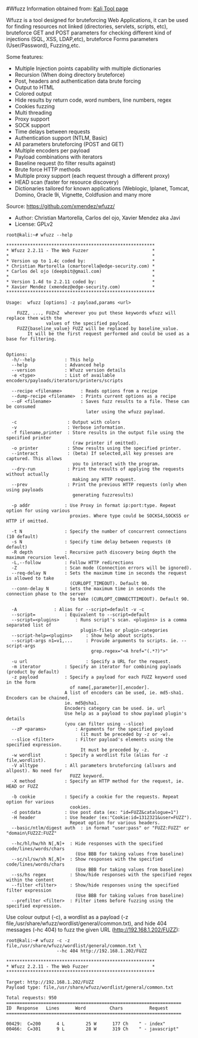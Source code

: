 #Wfuzz
Information obtained from: [Kali Tool page](https://tools.kali.org/web-applications/wfuzz)

Wfuzz is a tool designed for bruteforcing Web Applications, it can be used for finding resources not linked (directories, servlets, scripts, etc), bruteforce GET and POST parameters for checking different kind of injections (SQL, XSS, LDAP,etc), bruteforce Forms parameters (User/Password), Fuzzing,etc.

Some features:
- Multiple Injection points capability with multiple dictionaries
- Recursion (When doing directory bruteforce)
- Post, headers and authentication data brute forcing
- Output to HTML
- Colored output
- Hide results by return code, word numbers, line numbers, regex
- Cookies fuzzing
- Multi threading
- Proxy support
- SOCK support
- Time delays between requests
- Authentication support (NTLM, Basic)
- All parameters bruteforcing (POST and GET)
- Multiple encoders per payload
- Payload combinations with iterators
- Baseline request (to filter results against)
- Brute force HTTP methods
- Multiple proxy support (each request through a different proxy)
- HEAD scan (faster for resource discovery)
- Dictionaries tailored for known applications (Weblogic, Iplanet, Tomcat, Domino, Oracle 9i, Vignette, Coldfusion and many more

Source: https://github.com/xmendez/wfuzz/

- Author: Christian Martorella, Carlos del ojo, Xavier Mendez aka Javi
- License: GPLv2

```
root@kali:~# wfuzz --help

********************************************************
* Wfuzz 2.2.11 - The Web Fuzzer                        *
*                                                      *
* Version up to 1.4c coded by:                         *
* Christian Martorella (cmartorella@edge-security.com) *
* Carlos del ojo (deepbit@gmail.com)                   *
*                                                      *
* Version 1.4d to 2.2.11 coded by:                     *
* Xavier Mendez (xmendez@edge-security.com)            *
********************************************************

Usage:  wfuzz [options] -z payload,params <url>

    FUZZ, ..., FUZnZ  wherever you put these keywords wfuzz will replace them with the 
               values of the specified payload. 
    FUZZ{baseline_value} FUZZ will be replaced by baseline_value. 
        It will be the first request performed and could be used as a base for filtering.


Options:
  -h/--help           : This help
  --help              : Advanced help
  --version           : Wfuzz version details
  -e <type>           : List of available encoders/payloads/iterators/printers/scripts
    
  --recipe <filename>       : Reads options from a recipe
  --dump-recipe <filename>  : Prints current options as a recipe
  --oF <filename>           : Saves fuzz results to a file. These can be consumed 
                              later using the wfuzz payload.
    
  -c                   : Output with colors
  -v                   : Verbose information.
  -f filename,printer  : Store results in the output file using the specified printer 
                         (raw printer if omitted).
  -o printer           : Show results using the specified printer.
  --interact           : (beta) If selected,all key presses are captured. This allows 
                         you to interact with the program.
  --dry-run            : Print the results of applying the requests without actually 
                         making any HTTP request.
  --prev               : Print the previous HTTP requests (only when using payloads 
                         generating fuzzresults)
    
  -p addr             : Use Proxy in format ip:port:type. Repeat option for using various 
                        proxies. Where type could be SOCKS4,SOCKS5 or HTTP if omitted.
    
  -t N                : Specify the number of concurrent connections (10 default)
  -s N                : Specify time delay between requests (0 default)
  -R depth            : Recursive path discovery being depth the maximum recursion level.
  -L,--follow         : Follow HTTP redirections
  -Z                  : Scan mode (Connection errors will be ignored).
  --req-delay N       : Sets the maximum time in seconds the request is allowed to take 
                        (CURLOPT_TIMEOUT). Default 90.
  --conn-delay N      : Sets the maximum time in seconds the connection phase to the server
                        to take (CURLOPT_CONNECTTIMEOUT). Default 90.
    
  -A              : Alias for --script=default -v -c
  --script=           : Equivalent to --script=default
  --script=<plugins>      : Runs script's scan. <plugins> is a comma separated list of 
                            plugin-files or plugin-categories
  --script-help=<plugins>     : Show help about scripts.
  --script-args n1=v1,...     : Provide arguments to scripts. ie. --script-args 
                                grep.regex="<A href="(.*?)">"
    
  -u url                      : Specify a URL for the request.
  -m iterator         : Specify an iterator for combining payloads (product by default)
  -z payload          : Specify a payload for each FUZZ keyword used in the form 
                        of name[,parameter][,encoder].
                      A list of encoders can be used, ie. md5-sha1. Encoders can be chained, 
                      ie. md5@sha1.
                      Encoders category can be used. ie. url
                      Use help as a payload to show payload plugin's details 
                      (you can filter using --slice)
  --zP <params>           : Arguments for the specified payload 
                            (it must be preceded by -z or -w).
  --slice <filter>        : Filter payload's elements using the specified expression. 
                            It must be preceded by -z. 
  -w wordlist         : Specify a wordlist file (alias for -z file,wordlist).
  -V alltype          : All parameters bruteforcing (allvars and allpost). No need for 
                        FUZZ keyword.
  -X method           : Specify an HTTP method for the request, ie. HEAD or FUZZ
    
  -b cookie           : Specify a cookie for the requests. Repeat option for various 
                        cookies.
  -d postdata         : Use post data (ex: "id=FUZZ&catalogue=1")
  -H header           : Use header (ex:"Cookie:id=1312321&user=FUZZ"). 
                        Repeat option for various headers.
  --basic/ntlm/digest auth  : in format "user:pass" or "FUZZ:FUZZ" or "domain\FUZ2Z:FUZZ"
    
  --hc/hl/hw/hh N[,N]+  : Hide responses with the specified code/lines/words/chars 
                          (Use BBB for taking values from baseline)
  --sc/sl/sw/sh N[,N]+  : Show responses with the specified code/lines/words/chars 
                          (Use BBB for taking values from baseline)
  --ss/hs regex         : Show/hide responses with the specified regex within the content
  --filter <filter>     : Show/hide responses using the specified filter expression 
                          (Use BBB for taking values from baseline)
  --prefilter <filter>  : Filter items before fuzzing using the specified expression.
```

Use colour output (-c), a wordlist as a payload (-z file,/usr/share/wfuzz/wordlist/general/common.txt), and hide 404 messages (–hc 404) to fuzz the given URL (http://192.168.1.202/FUZZ):

```
root@kali:~# wfuzz -c -z file,/usr/share/wfuzz/wordlist/general/common.txt \
                   --hc 404 http://192.168.1.202/FUZZ

********************************************************
* Wfuzz 2.2.11 - The Web Fuzzer                        *
********************************************************

Target: http://192.168.1.202/FUZZ
Payload type: file,/usr/share/wfuzz/wordlist/general/common.txt

Total requests: 950
==================================================================
ID  Response   Lines      Word         Chars          Request    
==================================================================

00429:  C=200      4 L        25 W      177 Ch    " - index"
00466:  C=301      9 L        28 W      319 Ch    " - javascript"
```